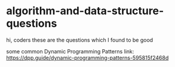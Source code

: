 # algorithm-and-data-structure-questions
hi, coders these are the questions which I found to be good

some common Dynamic Programming Patterns
link: https://dpp.guide/dynamic-programming-patterns-595815f2468d
